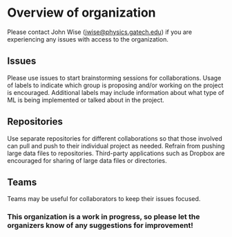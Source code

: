 # Overview of organization

Please contact John Wise (jwise@physics.gatech.edu) if you are experiencing any issues with access to the organization.

## Issues

Please use issues to start brainstorming sessions for collaborations. Usage of labels to indicate which group is proposing and/or working on the project is encouraged. Additional labels may include information about what type of ML is being implemented or talked about in the project.

## Repositories

Use separate repositories for different collaborations so that those involved can pull and push to their individual project as needed. Refrain from pushing large data files to repositories. Third-party applications such as Dropbox are encouraged for sharing of large data files or directories.

## Teams

Teams may be useful for collaborators to keep their issues focused. 

### This organization is a work in progress, so please let the organizers know of any suggestions for improvement!
